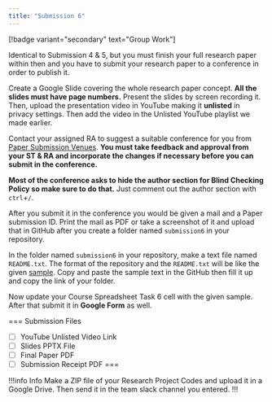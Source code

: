 ```yaml
---
title: "Submission 6"
---
```


[!badge variant="secondary" text="Group Work"]

Identical to Submission 4 & 5, but you must finish your full research paper within then and you have to submit your research paper to a conference in order to publish it.

Create a Google Slide covering the whole research paper concept. **All the slides must have page numbers.** Present the slides by screen recording it. Then, upload the presentation video in YouTube making it **unlisted** in privacy settings. Then add the video in the Unlisted YouTube playlist we made earlier.

Contact your assigned RA to suggest a suitable conference for you from [Paper Submission Venues](https://docs.google.com/spreadsheets/d/16plzjeJNMZjK5S_zDLOKqqk8WOcJiWpeUrLfF6swfGU/edit?usp=sharing). **You must take feedback and approval from your ST & RA and incorporate the changes if necessary before you can submit in the conference.**

**Most of the conference asks to hide the author section for Blind Checking Policy so make sure to do that.** Just comment out the author section with `ctrl`+`/`.

After you submit it in the conference you would be given a mail and a Paper submission ID. Print the mail as PDF or take a screenshot of it and upload that in GitHub after you create a folder named `submission6` in your repository.

In the folder named `submission6` in your repository, make a text file named `README.txt`. The format of the repository and the `README.txt` will be like the given [sample](https://github.com/errhythm/CSE123/tree/main/submission6). Copy and paste the sample text in the GitHub then fill it up and copy the link of your folder.

Now update your Course Spreadsheet Task 6 cell with the given sample. After that submit it in **Google Form** as well.

=== Submission Files
- [ ] YouTube Unlisted Video Link
- [ ] Slides PPTX File
- [ ] Final Paper PDF
- [ ] Submission Receipt PDF
===

!!!info Info
Make a ZIP file of your Research Project Codes and upload it in a Google Drive. Then send it in the team slack channel you entered.
!!!

